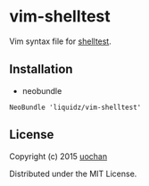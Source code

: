 # vim-shelltest

Vim syntax file for [shelltest](https://github.com/liquidz/shelltest).

## Installation

 * neobundle
```
NeoBundle 'liquidz/vim-shelltest'
```

## License

Copyright (c) 2015 [uochan](http://twitter.com/uochan)

Distributed under the MIT License.

